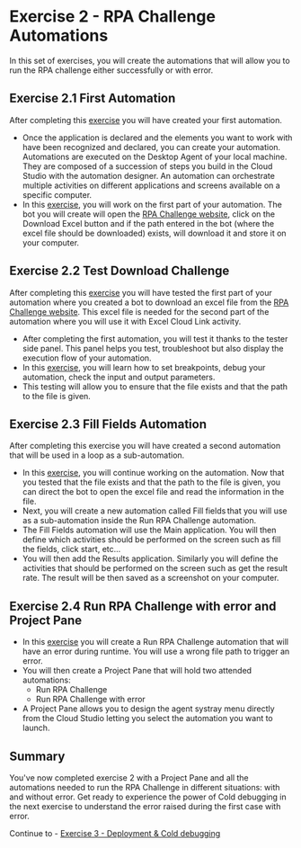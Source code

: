 # Exercise 2 - RPA Challenge Automations

In this set of exercises, you will create the automations that will allow you to run the RPA challenge either successfully or with error.

## Exercise 2.1 First Automation

After completing this [exercise](2.1%20-%20First%20Automation.pdf) you will have created your first automation.

- Once the application is declared and the elements you want to work with have been recognized and declared, you can create your automation.
Automations are executed on the Desktop Agent of your local machine.  They are composed of a succession of steps you build in the Cloud Studio with the automation designer. An automation can orchestrate multiple activities on different applications and screens available on a specific computer.
- In this [exercise](2.1%20-%20First%20Automation.pdf), you will work on the first part of your automation. The bot you will create will open the [RPA Challenge website](http://www.rpachallenge.com), click on the Download Excel button and if the path entered in the bot (where the excel file should be downloaded) exists, will download it and store it on your computer.

## Exercise 2.2 Test Download Challenge

After completing this [exercise](2.2%20-%20Test%20Download%20Challenge.pdf) you will have tested the first part of your automation where you created a bot to download an excel file from the [RPA Challenge website](http://www.rpachallenge.com). This excel file is needed for the second part of the automation where you will use it with Excel Cloud Link activity.

- After completing the first automation, you will test it thanks to the tester side panel. This panel helps you test, troubleshoot but also display the execution flow of your automation.
- In this [exercise](2.2%20-%20Test%20Download%20Challenge.pdf), you will learn how to set breakpoints, debug your automation, check the input and output parameters. 
- This testing will allow you to ensure that the file exists and that the path to the file is given.

## Exercise 2.3 Fill Fields Automation

After completing this exercise you will have created a second automation that will be used in a loop as a sub-automation.

- In this [exercise](2.3%20-%20Fill%20Fields%20Automation.pdf), you will continue working on the automation. Now that you tested that the file exists and that the path to the file is given, you can direct the bot to open the excel file and read the information in the file.
- Next, you will create a new automation called Fill fields that you will use as a sub-automation inside the Run RPA Challenge automation. 
- The Fill Fields automation will use the Main application. You will then define which activities should be performed on the screen such as fill the fields, click start, etc...
- You will then add the Results application. Similarly you will define the activities that should be performed on the screen such as get the result rate. The result will be then saved as a screenshot on your computer.

## Exercise 2.4 Run RPA Challenge with error and Project Pane

- In this [exercise](2.4%20-%20Run%20RPA%20Challenge%20with%20error%20and%20Project%20Pane.pdf) you will create a Run RPA Challenge automation that will have an error during runtime. You will use a wrong file path to trigger an error.
- You will then create a Project Pane that will hold two attended automations:
    - Run RPA Challenge
    - Run RPA Challenge with error
- A Project Pane allows you to design the agent systray menu directly from the Cloud Studio letting you select the automation you want to launch.

## Summary

You've now completed exercise 2 with a Project Pane and all the automations needed to run the RPA Challenge in different situations: with and without error.
Get ready to experience the power of Cold debugging in the next exercise to understand the error raised during the first case with error.

Continue to - [Exercise 3 - Deployment & Cold debugging](../exercise3/README.md)
